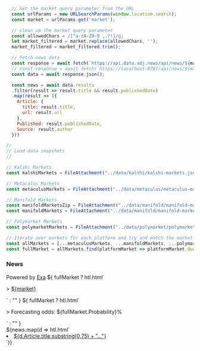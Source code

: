 ```js
  // Get the market query parameter from the URL
  const urlParams = new URLSearchParams(window.location.search);
  const market = urlParams.get('market');
```

```js
  // clean up the market query parameter
  const allowedChars = /[^a-zA-Z0-9 ,.?!]/g;
  let market_filtered = market.replace(allowedChars, '');
  market_filtered = market_filtered.trim();

  // Fetch news data
  const response = await fetch(`https://api.data.adj.news/api/news/${market_filtered}`);
  // const response = await fetch(`https://localhost:8787/api/news/${market}`)
  const data = await response.json();

  const news = await data.results
  .filter(result => result.title && result.publishedDate)
  .map(result => ({
    Article: {
      title: result.title,
      url: result.url
    },
    Published: result.publishedDate,
    Source: result.author
  }))
```

```js
//
// Load data snapshots
//

// Kalshi Markets
const kalshiMarkets = FileAttachment("../data/kalshi/kalshi-markets.json").json();

// Metaculus Markets 
const metaculusMarkets = FileAttachment("../data/metaculus/metaculus-markets.json").json();

// Manifold Markets 
const manifoldMarketsZip = FileAttachment("../data/manifold/manifold-markets.zip").zip();
const manifoldMarkets = FileAttachment("../data/manifold/manifold-markets/markets.json").json();

// Polymarket Markets 
const polymarketMarkets = FileAttachment("../data/polymarket/polymarket-markets.json").json();
```

```js
// Iterate over markets for each platform and try and match the market to the news query to display odds
const allMarkets = [...metaculusMarkets, ...manifoldMarkets, ...polymarketMarkets, ...kalshiMarkets];
const fullMarket = allMarkets.find(platformMarket => platformMarket.Question.Title.toLowerCase().includes(market.toLowerCase()));
```

<div>
  <h3>News</h3>
  Powered by <a href="https://exa.ai" target="_blank" class="dotted">Exa</a>
  ${
    fullMarket ? htl.html`<p>> <a href="${fullMarket.Link}" class="dotted" target="_blank">${market}</a></p>` : ""
  }
  ${
    fullMarket ? htl.html`<p>> Forecasting odds: ${fullMarket.Probability}%</p>` : ""
  }
  <div>
    ${news.map(d => htl.html`
      <li>
      <a href="${d.Article.url}" target="_blank">${d.Article.title.substring(0,75) + "..."}</a>
      </li>
    `)}
  </div>
</div>